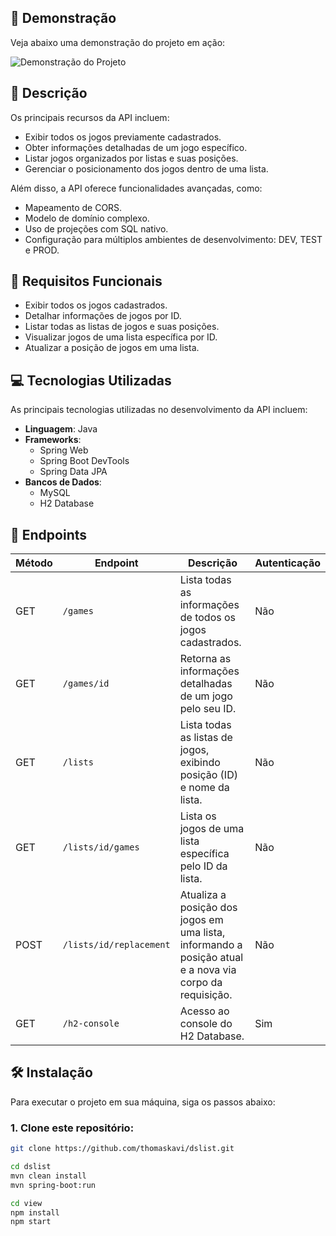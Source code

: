 ## 🎥 Demonstração

Veja abaixo uma demonstração do projeto em ação:

![Demonstração do Projeto](https://i.imgur.com/MDDZbzc.gif)

## 📃 Descrição

Os principais recursos da API incluem:

- Exibir todos os jogos previamente cadastrados.
- Obter informações detalhadas de um jogo específico.
- Listar jogos organizados por listas e suas posições.
- Gerenciar o posicionamento dos jogos dentro de uma lista.

Além disso, a API oferece funcionalidades avançadas, como:

- Mapeamento de CORS.
- Modelo de domínio complexo.
- Uso de projeções com SQL nativo.
- Configuração para múltiplos ambientes de desenvolvimento: DEV, TEST e PROD.

## 📌 Requisitos Funcionais

- Exibir todos os jogos cadastrados.
- Detalhar informações de jogos por ID.
- Listar todas as listas de jogos e suas posições.
- Visualizar jogos de uma lista específica por ID.
- Atualizar a posição de jogos em uma lista.

## 💻 Tecnologias Utilizadas

As principais tecnologias utilizadas no desenvolvimento da API incluem:

- **Linguagem**: Java
- **Frameworks**: 
  - Spring Web
  - Spring Boot DevTools
  - Spring Data JPA
- **Bancos de Dados**:
  - MySQL
  - H2 Database

## 📍 Endpoints

| Método | Endpoint                     | Descrição                                                                                       | Autenticação |
|--------|-------------------------------|-------------------------------------------------------------------------------------------------|--------------|
| GET    | `/games`                     | Lista todas as informações de todos os jogos cadastrados.                                       | Não          |
| GET    | `/games/id`                 | Retorna as informações detalhadas de um jogo pelo seu ID.                                       | Não          |
| GET    | `/lists`                     | Lista todas as listas de jogos, exibindo posição (ID) e nome da lista.                          | Não          |
| GET    | `/lists/id/games`           | Lista os jogos de uma lista específica pelo ID da lista.                                        | Não          |
| POST   | `/lists/id/replacement`     | Atualiza a posição dos jogos em uma lista, informando a posição atual e a nova via corpo da requisição. | Não          |
| GET    | `/h2-console`                | Acesso ao console do H2 Database.                                                              | Sim          |

## 🛠️ Instalação

Para executar o projeto em sua máquina, siga os passos abaixo:

### 1. Clone este repositório:

```bash
git clone https://github.com/thomaskavi/dslist.git

cd dslist
mvn clean install
mvn spring-boot:run

cd view
npm install
npm start
